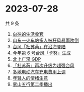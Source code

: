# 2023-07-28

共 9 条

<!-- BEGIN -->
<!-- 最后更新时间 Fri Jul 28 2023 21:10:13 GMT+0800 (China Standard Time) -->

1. [向往的生活收官](https://www.zhihu.com/search?q=%E5%90%91%E5%BE%80%E7%9A%84%E7%94%9F%E6%B4%BB%E6%94%B6%E5%AE%98)
1. [山东一火车站多人被狂风暴雨吹倒](https://www.zhihu.com/search?q=%E5%B1%B1%E4%B8%9C%E4%B8%80%E7%81%AB%E8%BD%A6%E7%AB%99%E5%A4%9A%E4%BA%BA%E8%A2%AB%E7%8B%82%E9%A3%8E%E6%9A%B4%E9%9B%A8%E5%90%B9%E5%80%92)
1. [台风「杜苏芮」在沿海登陆](https://www.zhihu.com/search?q=%E5%8F%B0%E9%A3%8E%E3%80%8C%E6%9D%9C%E8%8B%8F%E8%8A%AE%E3%80%8D%E5%9C%A8%E6%B2%BF%E6%B5%B7%E7%99%BB%E9%99%86)
1. [今年第 6 号台风「卡努」生成](https://www.zhihu.com/search?q=%E4%BB%8A%E5%B9%B4%E7%AC%AC%206%20%E5%8F%B7%E5%8F%B0%E9%A3%8E%E3%80%8C%E5%8D%A1%E5%8A%AA%E3%80%8D%E7%94%9F%E6%88%90)
1. [北上广深 GDP](https://www.zhihu.com/search?q=%E5%8C%97%E4%B8%8A%E5%B9%BF%E6%B7%B1%20GDP)
1. [「杜苏芮」再次升级为超强台风](https://www.zhihu.com/search?q=%E3%80%8C%E6%9D%9C%E8%8B%8F%E8%8A%AE%E3%80%8D%E5%86%8D%E6%AC%A1%E5%8D%87%E7%BA%A7%E4%B8%BA%E8%B6%85%E5%BC%BA%E5%8F%B0%E9%A3%8E)
1. [多地电动汽车充电费用上调](https://www.zhihu.com/search?q=%E5%A4%9A%E5%9C%B0%E7%94%B5%E5%8A%A8%E6%B1%BD%E8%BD%A6%E5%85%85%E7%94%B5%E8%B4%B9%E7%94%A8%E4%B8%8A%E8%B0%83)
1. [年轻人的情绪生意](https://www.zhihu.com/search?q=%E5%B9%B4%E8%BD%BB%E4%BA%BA%E7%9A%84%E6%83%85%E7%BB%AA%E7%94%9F%E6%84%8F)
1. [雾山五行第二季播出](https://www.zhihu.com/search?q=%E9%9B%BE%E5%B1%B1%E4%BA%94%E8%A1%8C%E7%AC%AC%E4%BA%8C%E5%AD%A3%E6%92%AD%E5%87%BA)

<!-- END -->
